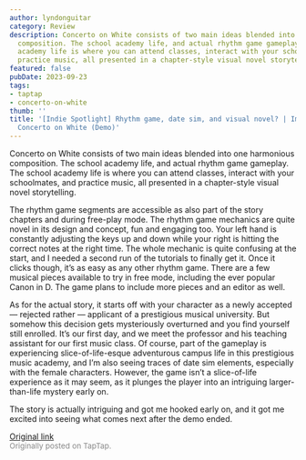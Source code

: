 ```yaml
---
author: lyndonguitar
category: Review
description: Concerto on White consists of two main ideas blended into one harmonious
  composition. The school academy life, and actual rhythm game gameplay. The school
  academy life is where you can attend classes, interact with your schoolmates, and
  practice music, all presented in a chapter-style visual novel storytelling.
featured: false
pubDate: 2023-09-23
tags:
- taptap
- concerto-on-white
thumb: ''
title: '[Indie Spotlight] Rhythm game, date sim, and visual novel? | Impressions -
  Concerto on White (Demo)'
---
```


Concerto on White consists of two main ideas blended into one harmonious composition. The school academy life, and actual rhythm game gameplay. The school academy life is where you can attend classes, interact with your schoolmates, and practice music, all presented in a chapter-style visual novel storytelling.

The rhythm game segments are accessible as also part of the story chapters and during free-play mode. The rhythm game mechanics are quite novel in its design and concept, fun and engaging too. Your left hand is constantly adjusting the keys up and down while your right is hitting the correct notes at the right time. The whole mechanic is quite confusing at the start, and I needed a second run of the tutorials to finally get it. Once it clicks though, it’s as easy as any other rhythm game. There are a few musical pieces available to try in free mode, including the ever popular Canon in D. The game plans to include more pieces and an editor as well.

As for the actual story, it starts off with your character as a newly accepted — rejected rather — applicant of a prestigious musical university. But somehow this decision gets mysteriously overturned and you find yourself still enrolled. It’s our first day, and we meet the professor and his teaching assistant for our first music class. Of course, part of the gameplay is experiencing slice-of-life-esque adventurous campus life in this prestigious music academy, and I’m also seeing traces of date sim elements, especially with the female characters. However, the game isn’t a slice-of-life experience as it may seem, as it plunges the player into an intriguing larger-than-life mystery early on.

The story is actually intriguing and got me hooked early on, and it got me excited into seeing what comes next after the demo ended.

[Original link](https://www.taptap.io/post/6336218)<br><span style="font-size: 0.95em; color: #888;">Originally posted on TapTap.</span>